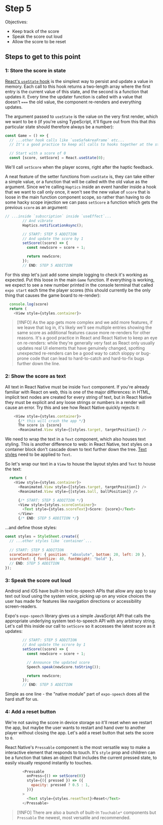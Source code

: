 # Step 5

Objectives:
 - Keep track of the score
 - Speak the score out loud
 - Allow the score to be reset

## Steps to get to this point

### 1: Store the score in state

[React's `useState` hook](https://react.dev/reference/react/useState) is the simplest way to persist and update a value in memory. Each call to this hook returns a two-length array where the first entry is the current value of this state, and the second is a function that updates it. Every time the updater function is called with a value that doesn't `===` the old value, the component re-renders and everything updates.

The argument passed to `useState` is the value on the very first render, which we want to be `0` (if you're using TypeScript, it'll figure out from this that _this_ particular state should therefore always be a number):

```js
const Game = () => {
  // ...other hook calls like `useSafeAreaFrame` etc... 
  // It's a good practice to keep all calls to hooks together at the start of a function component

  // Start with a score of 0
  const [score, setScore] = React.useState(0);
```

We'll call `setScore` when the player scores, right after the haptic feedback.

A neat feature of the setter functions from `useState` is, they can take either a simple value, or a function that will be called with the old value as the argument. Since we're calling `Haptics` inside an event handler inside a hook that we want to call only once, it won't see the new value of `score` that is loose in the main function component scope, so rather than having to do some hacky scope injection we can pass `setScore` a function which gets the previous `score` as an argument:

```js
// ...inside `subscription` inside `useEffect`...
        // And vibrate
        Haptics.notificationAsync();

        // START: STEP 5 ADDITION
        // And update the score by 1
        setScore((score) => {
          const newScore = score + 1;

          return newScore;
        });
        // END: STEP 5 ADDITION
```

For this step let's just add some simple logging to check it's working as expected. Put this loose in the main `Game` function. If everything is working, we expect to see a new number printed in the console terminal that called `expo start` each time the player scores (this should currently be the only thing that causes the game board to re-render):

```js
  console.log(score)
  return (
    <View style={styles.container}>      
```

> [!INFO]
> As the app gets more complex and we add more features, if we leave that log in, it's likely we'll see multiple entries showing the same score as additional features cause more re-renders for other reasons. It's a good practice in React and React Native to keep an eye on re-renders: while they're generally very fast as React only usually updates real UI elements that have genuinely changed, spotting unexpected re-renders can be a good way to catch sloppy or bug-prone code that can lead to hard-to-catch and hard-to-fix bugs further down the line.

### 2: Show the score as text

All text in React Native must be inside `Text` component. If you're already familiar with React on web, this is one of the major differences: in HTML, implicit text nodes are created for every string of text, but in React Native they must be explicit and any loose strings or numbers in a render will cause an error. Try this and see how React Native quickly rejects it:

```js
    <View style={styles.container}>
      {/* this will crash the app */}
      The score is {score}
      <Reanimated.View style={[styles.target, targetPosition]} />
```

We need to wrap the text in a `Text` component, which also houses text styling. This is another difference to web: in React Native, text styles on a container block don't cascade down to text further down the tree. [Text styles](https://reactnative.dev/docs/text-style-props) need to be applied to `Text`.

So let's wrap our text in a `View` to house the layout styles and `Text` to house the text:

```js
  return (
    <View style={styles.container}>
      <Reanimated.View style={[styles.target, targetPosition]} />
      <Reanimated.View style={[styles.ball, ballPosition]} />

      {/* START: STEP 5 ADDITION */}
      <View style={styles.scoreContainer}>
        <Text style={styles.scoreText}>Score: {score}</Text>
      </View>
      {/* END: STEP 5 ADDITION */}
```

...and define those styles:

```js
const styles = StyleSheet.create({
  // ...other styles like `container`...
  
  // START: STEP 5 ADDITION
  scoreContainer: { position: "absolute", bottom: 20, left: 20 },
  scoreText: { fontSize: 40, fontWeight: "bold" },
  // END: STEP 5 ADDITION
});
```

### 3: Speak the score out loud

Android and iOS have built-in text-to-speech APIs that allow any app to say text out loud using the system voice, picking up on any voice choices the user has made for features like navigation directions or accessibility screen-readers.

Expo's `expo-speech` library gives us a simple JavaScript API that calls the appropriate underlying system text-to-speech API with any arbitrary string. Let's call this inside our call to `setScore` so it accesses the latest score as it updates:

```js
        // START: STEP 5 ADDITION
        // And update the scrore by 1
        setScore((score) => {
          const newScore = score + 1;

          // Announce the updated score
          Speech.speak(newScore.toString());

          return newScore;
        });
        // END: STEP 5 ADDITION
```

Simple as one line - the "native module" part of `expo-speech` does all the hard stuff for us.

### 4: Add a reset button

We're not saving the score in device storage so it'll reset when we restart the app, but maybe the user wants to restart and hand over to another player without closing the app. Let's add a reset button that sets the score to `0`.

React Native's `Pressable` component is the most versatile way to make a interactive element that responds to touch. It's `style` prop and children can be a function that takes an object that includes the current pressed state, to easily visually respond instantly to touches.

```js
        <Pressable
          onPress={() => setScore(0)}
          style={({ pressed }) => ({
            opacity: pressed ? 0.5 : 1,
          })}
        >
          <Text style={styles.resetText}>Reset</Text>
        </Pressable>
```

> [!INFO]
> There are also a bunch of built-in `Touchable*` components but `Pressable` the newest, most versatile and recommended.
